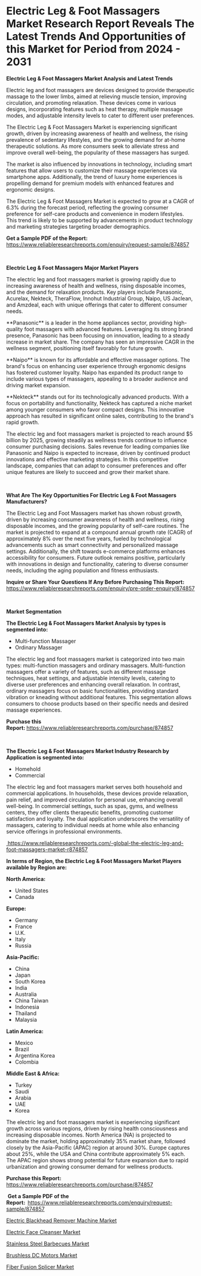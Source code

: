 <p><h1>Electric Leg & Foot Massagers Market Research Report Reveals The Latest Trends And Opportunities of this Market for Period from 2024 - 2031</h1></p><p><strong>Electric Leg & Foot Massagers Market Analysis and Latest Trends</strong></p>
<p><p>Electric leg and foot massagers are devices designed to provide therapeutic massage to the lower limbs, aimed at relieving muscle tension, improving circulation, and promoting relaxation. These devices come in various designs, incorporating features such as heat therapy, multiple massage modes, and adjustable intensity levels to cater to different user preferences.</p><p>The Electric Leg & Foot Massagers Market is experiencing significant growth, driven by increasing awareness of health and wellness, the rising prevalence of sedentary lifestyles, and the growing demand for at-home therapeutic solutions. As more consumers seek to alleviate stress and improve overall well-being, the popularity of these massagers has surged.</p><p>The market is also influenced by innovations in technology, including smart features that allow users to customize their massage experiences via smartphone apps. Additionally, the trend of luxury home experiences is propelling demand for premium models with enhanced features and ergonomic designs. </p><p>The Electric Leg & Foot Massagers Market is expected to grow at a CAGR of 6.3% during the forecast period, reflecting the growing consumer preference for self-care products and convenience in modern lifestyles. This trend is likely to be supported by advancements in product technology and marketing strategies targeting broader demographics.</p></p>
<p><strong>Get a Sample PDF of the Report:&nbsp;</strong> <a href="https://www.reliableresearchreports.com/enquiry/request-sample/874857">https://www.reliableresearchreports.com/enquiry/request-sample/874857</a></p>
<p>&nbsp;</p>
<p><strong>Electric Leg & Foot Massagers Major Market Players</strong></p>
<p><p>The electric leg and foot massagers market is growing rapidly due to increasing awareness of health and wellness, rising disposable incomes, and the demand for relaxation products. Key players include Panasonic, Acurelax, Nekteck, TheraFlow, Innohut Industrial Group, Naipo, US Jaclean, and Amzdeal, each with unique offerings that cater to different consumer needs.</p><p>**Panasonic** is a leader in the home appliances sector, providing high-quality foot massagers with advanced features. Leveraging its strong brand presence, Panasonic has been focusing on innovation, leading to a steady increase in market share. The company has seen an impressive CAGR in the wellness segment, positioning itself favorably for future growth.</p><p>**Naipo** is known for its affordable and effective massager options. The brand's focus on enhancing user experience through ergonomic designs has fostered customer loyalty. Naipo has expanded its product range to include various types of massagers, appealing to a broader audience and driving market expansion.</p><p>**Nekteck** stands out for its technologically advanced products. With a focus on portability and functionality, Nekteck has captured a niche market among younger consumers who favor compact designs. This innovative approach has resulted in significant online sales, contributing to the brand's rapid growth.</p><p>The electric leg and foot massagers market is projected to reach around $5 billion by 2025, growing steadily as wellness trends continue to influence consumer purchasing decisions. Sales revenue for leading companies like Panasonic and Naipo is expected to increase, driven by continued product innovations and effective marketing strategies. In this competitive landscape, companies that can adapt to consumer preferences and offer unique features are likely to succeed and grow their market share.</p></p>
<p>&nbsp;</p>
<p><strong>What Are The Key Opportunities For Electric Leg & Foot Massagers Manufacturers?</strong></p>
<p><p>The Electric Leg and Foot Massagers market has shown robust growth, driven by increasing consumer awareness of health and wellness, rising disposable incomes, and the growing popularity of self-care routines. The market is projected to expand at a compound annual growth rate (CAGR) of approximately 8% over the next five years, fueled by technological advancements such as smart connectivity and personalized massage settings. Additionally, the shift towards e-commerce platforms enhances accessibility for consumers. Future outlook remains positive, particularly with innovations in design and functionality, catering to diverse consumer needs, including the aging population and fitness enthusiasts.</p></p>
<p><strong>Inquire or Share Your Questions If Any Before Purchasing This Report:</strong> <a href="https://www.reliableresearchreports.com/enquiry/pre-order-enquiry/874857">https://www.reliableresearchreports.com/enquiry/pre-order-enquiry/874857</a></p>
<p>&nbsp;</p>
<p><strong>Market Segmentation</strong></p>
<p><strong>The Electric Leg & Foot Massagers Market Analysis by types is segmented into:</strong></p>
<p><ul><li>Multi-function Massager</li><li>Ordinary Massager</li></ul></p>
<p><p>The electric leg and foot massagers market is categorized into two main types: multi-function massagers and ordinary massagers. Multi-function massagers offer a variety of features, such as different massage techniques, heat settings, and adjustable intensity levels, catering to diverse user preferences and enhancing overall relaxation. In contrast, ordinary massagers focus on basic functionalities, providing standard vibration or kneading without additional features. This segmentation allows consumers to choose products based on their specific needs and desired massage experiences.</p></p>
<p><strong>Purchase this Report:&nbsp;</strong><a href="https://www.reliableresearchreports.com/purchase/874857">https://www.reliableresearchreports.com/purchase/874857</a></p>
<p>&nbsp;</p>
<p><strong>The Electric Leg & Foot Massagers Market Industry Research by Application is segmented into:</strong></p>
<p><ul><li>Homehold</li><li>Commercial</li></ul></p>
<p><p>The electric leg and foot massagers market serves both household and commercial applications. In households, these devices provide relaxation, pain relief, and improved circulation for personal use, enhancing overall well-being. In commercial settings, such as spas, gyms, and wellness centers, they offer clients therapeutic benefits, promoting customer satisfaction and loyalty. The dual application underscores the versatility of massagers, catering to individual needs at home while also enhancing service offerings in professional environments.</p></p>
<p><a href="https://www.reliableresearchreports.com/-global-the-electric-leg-and-foot-massagers-market-r874857">&nbsp;https://www.reliableresearchreports.com/-global-the-electric-leg-and-foot-massagers-market-r874857</a></p>
<p><strong>In terms of Region, the Electric Leg & Foot Massagers Market Players available by Region are:</strong></p>
<p>
    <p> <strong> North America: </strong>
        <ul>
            <li>United States</li>
            <li>Canada</li>
        </ul>
        </p> 
    <p> <strong> Europe: </strong>
        <ul>
            <li>Germany</li>
            <li>France</li>
            <li>U.K.</li>
            <li>Italy</li>
            <li>Russia</li>
        </ul>
        </p> 
    <p> <strong> Asia-Pacific: </strong>
        <ul>
            <li>China</li>
            <li>Japan</li>
            <li>South Korea</li>
            <li>India</li>
            <li>Australia</li>
            <li>China Taiwan</li>
            <li>Indonesia</li>
            <li>Thailand</li>
            <li>Malaysia</li>
        </ul>
        </p> 
    <p> <strong> Latin America: </strong>
        <ul>
            <li>Mexico</li>
            <li>Brazil</li>
            <li>Argentina Korea</li>
            <li>Colombia</li>
        </ul>
        </p> 
    <p> <strong> Middle East & Africa: </strong>
        <ul>
            <li>Turkey</li>
            <li>Saudi</li>
            <li>Arabia</li>
            <li>UAE</li>
            <li>Korea</li>
        </ul>
    </p>
    </p>
<p><p>The electric leg and foot massagers market is experiencing significant growth across various regions, driven by rising health consciousness and increasing disposable incomes. North America (NA) is projected to dominate the market, holding approximately 35% market share, followed closely by the Asia-Pacific (APAC) region at around 30%. Europe captures about 25%, while the USA and China contribute approximately 5% each. The APAC region shows strong potential for future expansion due to rapid urbanization and growing consumer demand for wellness products.</p></p>
<p><strong>Purchase this Report: </strong><a href="https://www.reliableresearchreports.com/purchase/874857">https://www.reliableresearchreports.com/purchase/874857</a></p>
<p>&nbsp;<strong>Get a Sample PDF of the Report:&nbsp;&nbsp;</strong><a href="https://www.reliableresearchreports.com/enquiry/request-sample/874857">https://www.reliableresearchreports.com/enquiry/request-sample/874857</a></p>
<p><strong></strong></p>
<p><p><a href="https://github.com/julyju69/Market-Research-Report-List-5/blob/main/electric-blackhead-remover-machine-market.md">Electric Blackhead Remover Machine Market</a></p><p><a href="https://github.com/nathandecarvalho/Market-Research-Report-List-5/blob/main/electric-face-cleanser-market.md">Electric Face Cleanser Market</a></p><p><a href="https://www.linkedin.com/pulse/global-stainless-steel-barbecues-market-size-expected-reach-r1xqe?trackingId=tHYrPo0nQ%2FKs0yRkYLGWWA%3D%3D">Stainless Steel Barbecues Market</a></p><p><a href="https://issuu.com/reportprime-2/docs/brushless-dc-motors-market-size-203_64408bb41bc594">Brushless DC Motors Market</a></p><p><a href="https://www.linkedin.com/pulse/fiber-fusion-splicer-market-global-regional-analysis-focus-gtwhc?trackingId=Y4ROAY4NTnCs583jSMP24A%3D%3D">Fiber Fusion Splicer Market</a></p></p>